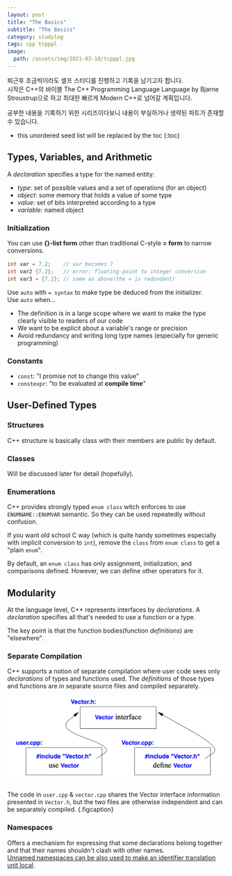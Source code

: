 ```yaml
---
layout: post
title: "The Basics"
subtitle: "The Basics"
category: studylog
tags: cpp tcpppl
image:
  path: /assets/img/2021-03-18/tcpppl.jpg
---
```


퇴근후 조금씩이라도 셀프 스터디를 진행하고 기록을 남기고자 합니다.<br>
시작은 C++의 바이블 The C++ Programming Language Language by Bjarne Stroustrup으로 하고 최대한 빠르게 Modern C++로 넘어갈 계획입니다.

공부한 내용을 기록하기 위한 시리즈이다보니 내용이 부실하거나 생략된 파트가 존재할 수 있습니다.

* this unordered seed list will be replaced by the toc
{:toc}

<!--more-->

## Types, Variables, and Arithmetic

A *declaration* specifies a type for the named entity:

* *type*: set of possible values and a set of operations (for an object)
* *object*: some memory that holds a value of some type
* *value*: set of bits interpreted according to a type
* *variable*: named object

### Initialization

You can use **{}-list form** other than traditional C-style **= form** to narrow conversions.

```c++
int var = 7.2;    // var becomes 7
int var2 {7.2};   // error: floating-point to integer conversion
int var3 = {7.2}; // same as above(the = is redundant)
```

Use `auto` with `= syntax` to make type be deduced from the initializer.<br>
Use `auto` when...

* The definition is in a large scope where we want to make the type clearly visible to readers of our code
* We want to be explicit about a variable's range or precision
* Avoid redundancy and writing long type names (especially for generic programming)

### Constants

* `const`: "I promise not to change this value"
* `constexpr`: "to be evaluated at **compile time**"

## User-Defined Types

### Structures

C++ structure is basically class with their members are public by default.

### Classes

Will be discussed later for detail (hopefully).

### Enumerations

C++ provides strongly typed `enum class` witch enforces to use `ENUMNAME::ENUMVAR` semantic. So they can be used repeatedly without confusion.<br>

If you want old school C way (which is quite handy sometimes especially with implicit conversion to `int`), remove the `class` from `enum class` to get a "plain `enum`".

By default, an `enum class` has only assignment, initialization, and comparisons defined. However, we can define other operators for it.

## Modularity

At the language level, C++ represents interfaces by *declarations*. A *declaration* specifies all that's needed to use a function or a type.

The key point is that the function bodies(function *definitions*) are "elsewhere".

### Separate Compilation

C++ supports a notion of separate compilation where user code sees only *declarations* of types and functions used. The *definitions* of those types and functions are in separate source files and compiled separately.

![Compile Dependency](/assets/img/2021-03-18/separate_compilation.png)

The code in `user.cpp` & `vector.cpp` shares the Vector interface information presented in `Vector.h`, but the two files are otherwise independent and can be separately compiled.
{.figcaption}

### Namespaces

Offers a mechanism for expressing that some declarations belong together and that their names shouldn't clash with other names.<br>
[Unnamed namespaces can be also used to make an identifier translation unit local](https://stackoverflow.com/questions/357404/why-are-unnamed-namespaces-used-and-what-are-their-benefits).
